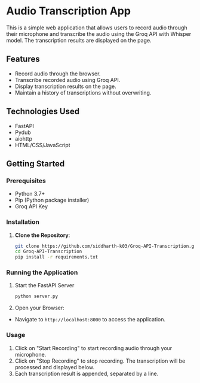 # Audio Transcription App

This is a simple web application that allows users to record audio through their microphone and transcribe the audio using the Groq API with Whisper model. The transcription results are displayed on the page.

## Features

- Record audio through the browser.
- Transcribe recorded audio using Groq API.
- Display transcription results on the page.
- Maintain a history of transcriptions without overwriting.

## Technologies Used

- FastAPI
- Pydub
- aiohttp
- HTML/CSS/JavaScript

## Getting Started

### Prerequisites

- Python 3.7+
- Pip (Python package installer)
- Groq API Key

### Installation

1. **Clone the Repository**:
   ```sh
   git clone https://github.com/siddharth-k03/Groq-API-Transcription.git
   cd Groq-API-Transcription
   pip install -r requirements.txt

### Running the Application

1. Start the FastAPI Server
    ```sh
    python server.py

2. Open your Browser:
- Navigate to `http://localhost:8000` to access the application.

### Usage

1. Click on "Start Recording" to start recording audio through your microphone.
2. Click on "Stop Recording" to stop recording. The transcription will be processed and displayed below.
3. Each transcription result is appended, separated by a line.
